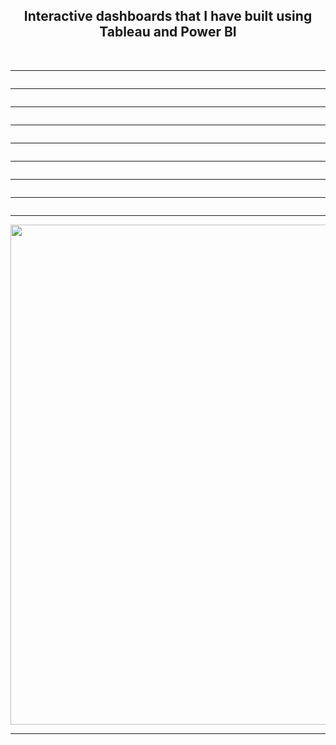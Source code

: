 
<h2 align="center">Interactive dashboards that I have built using Tableau and Power BI</h2>
<img src="RevoQuant/1.png" alt="">
<img src="RevoQuant/2.png" alt="">
<img src="RevoQuant/3.png" alt="">
<img src="RevoQuant/4.png" alt="">
<img src="RevoQuant/5.png" alt="">
<img src="RevoQuant/6.png" alt="">

<img src="insights.png" alt="">
<img src="air.png" alt="">
<hr>
<img src="SALES.png" alt="">
<hr>
<img src="SALES DASHBOARD.jpg" alt="">
<hr>
<img src="D3.jpg" alt="">
<hr>
<img src="D4.jpg" alt="">
<hr>
<img src="Dashboard 1 (4).png" alt="">
<hr>
<img src="FLIGHT.png" alt="">
<hr>
<img src="covid.png" alt="" >
<hr>
<img src="usSales (2).png" alt="">
<hr>
<img src="Sheet 3.png" alt="" width="800px">
<hr>



  

